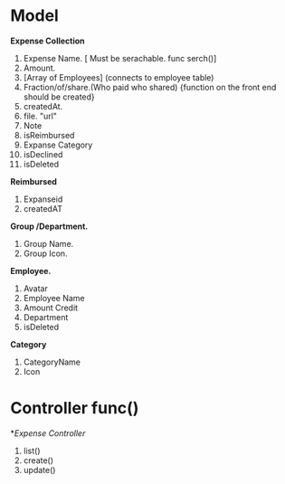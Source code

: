 # Model

**Expense Collection**
1. Expense Name. [ Must be serachable. func serch()]
1.  Amount.
1.  [Array of Employees]  (connects to employee table)
1.  Fraction/of/share.(Who paid who shared) {function  on the front end should be created}          
1.  createdAt.
1. file. "url"
1. Note
1. isReimbursed
1. Expanse Category
1. isDeclined
1. isDeleted
<!-- >>> Group./Department(ALready present in employeeidsarray above) -->
<!-- >>> expense icon -->


**Reimbursed**
1. Expanseid
1. createdAT

**Group /Department.**
1. Group Name.
1. Group Icon.

**Employee.**
1. Avatar 
1. Employee Name
1. Amount Credit
1. Department
1. isDeleted

**Category**

1. CategoryName
1. Icon


# Controller func()

**Expense Controller*

1. list()
2. create()
3. update()


